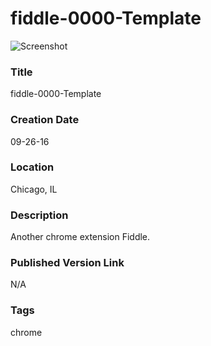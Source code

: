 fiddle-0000-Template
======

![Screenshot](screenshot.png)


### Title

fiddle-0000-Template


### Creation Date

09-26-16


### Location

Chicago, IL


### Description

Another chrome extension Fiddle. 


### Published Version Link

N/A


### Tags

chrome
